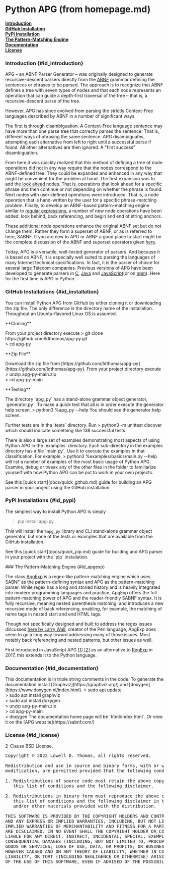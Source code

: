 # Python APG (from homepage.md)

[**Introduction**](#id_introduction)<br>
[**GitHub Installation**](#id_installation)<br>
[**PyPi Installation**](#id_pypi)<br>
[**The Pattern-Matching Engine**](#id_apgexp)<br>
[**Documentation**](#id_documentation)<br>
[**License**](#id_license)

### Introduction {#id_introduction}

APG – an ABNF Parser Generator – was originally designed to generate recursive-descent parsers directly from the
[ABNF](https://www.rfc-editor.org/rfc/rfc5234) grammar defining the sentences or phrases to be parsed.
The approach is to recognize that ABNF defines a tree with seven types of nodes and that each node represents
an operation that can guide a depth-first traversal of the tree – that is, a recursive-descent parse of the tree.

However, APG has since evolved from parsing the strictly Context-Free languages described by ABNF in a number of significant ways.

The first is through disambiguation.
A Context-Free language sentence may have more than one parse tree that correctly parses the sentence.
That is, different ways of phrasing the same sentence.
APG disambiguates, attempting each alternative from left to right until a successful parse if found.
All other alternatives are then ignored. A "first success" disambiguation.

From here it was quickly realized that this method of defining a tree of node operations did not in any way
require that the nodes correspond to the ABNF-defined tree.
They could be expanded and enhanced in any way that might be convenient for the problem at hand.
The first expansion was to add the [look ahead](https://en.wikipedia.org/wiki/Syntactic_predicate) nodes.
That is, operations that look ahead for a specific phrase and then continue or not depending on whether the phrase is found.
Next nodes with user-defined operations were introduced.
That is, a node operation that is hand-written by the user for a specific phrase-matching problem.
Finally, to develop an ABNF-based pattern-matching engine similar to
[regular expressions](https://developer.mozilla.org/en-US/docs/Web/JavaScript/Reference/Global_Objects/RegExp),
a number of new node operations have been added: look behind, back referencing, and begin and end of string anchors.

These additional node operations enhance the original ABNF set but do not change them. Rather they form a superset of ABNF, or as is referred to here, SABNF. If you are new to APG or ABNF a good place to start might be the complete discussion
of the ABNF and superset operators given [here](docs/SABNF.md).

Today, APG is a versatile, well-tested generator of parsers.
And because it is based on ABNF, it is especially well suited to parsing the languages of many Internet technical specifications.
In fact, it is the parser of choice for several large Telecom companies.
Previous versions of APG have been developed to generate parsers in
[C](https://github.com/ldthomas/apg-7.0),
[Java](https://github.com/ldthomas/apg-java)
and [JavaScript](https://github.com/ldthomas/apg-js)(or on [npm](https://www.npmjs.com/package/apg-js)).
Here for the first time is APG in Python.

### GitHub Installations {#id_installation}

You can install Python APG from GitHub by either cloning it or downloading the zip file.
The only difference is the directory name of the installation.
Throughout an Ubuntu-flavored Linux OS is assumed.

<p>**Cloning**</p>
<p>From your project directory execute
> git clone https://github.com/ldthomas/apg-py.git<br>
> cd apg-py
</p>
<p>**Zip File**</p>
<p>Download the zip file from [https://github.com/ldthomas/apg-py](https://github.com/ldthomas/apg-py).
From your project directory execute
> unzip apg-py-main.zip<br>
> cd apg-py-main
</p>
<p>
**Testing**
</p>
<p>
The directory `apg_py` has a stand-alone grammar object generator,
`generator.py`.
To make a quick test that all is in order execute the generator help screen.
> python3 %apg_py --help
You should see the generator help screen.
</p>
<p>
Further tests are in the `tests` directory. Run
> python3 -m unittest discover
which should indicate something like 138 successful tests.
</p>
<p>
There is also a large set of examples demonstrating most aspects 
of using Python APG in the `examples` directory.
Each sub-directory in the examples directory has a file `main.py`.
Use it to execute the examples in that classification. 
For example,
> python3 %examples/basics/main.py --help
will list a number of examples of the most basic usage of Python APG.
Examine, debug or tweak any of the other files in the folder to
familiarize yourself with how Python APG can be put to work in your
own projects.
</p>
<p>
See this [quick start](docs/quick_github.md) guide for building an APG parser in your project
using the GitHub installation.
</p>

### PyPi Installations {#id_pypi}

The simplest way to install Python APG is simply

> pip install apg-py

This will install the `%apg_py` library and CLI stand-alone grammar object generator,
but none of the tests or examples that are available from the GitHub installation.

<p>
See this [quick start](docs/quick_pip.md) guide for building and APG parser in
your project with the `pip` installation.
</p> 
### The Pattern-Matching Engine {#id_apgexp}

The class [ApgExp](classapg_1_1exp_1_1exp_1_1ApgExp.html) is a regex-like pattern-matching engine which uses SABNF as the pattern-defining syntax
and APG as the pattern-matching parser.
While regex has a long and storied history and is heavily integrated into modern programming languages and practice,
ApgExp offers the full pattern-matching power of APG and the reader-friendly SABNF syntax.
It is fully recursive, meaning nested parenthesis matching, and introduces a new recursive mode of back referencing,
enabling, for example, the matching of name tags in nested start and end HTML tags.

Though not specifically designed and built to address the regex issues discussed
[here by Larry Wall](https://raku.org/archive/doc/design/apo/A05.html),
creator of the Perl language, ApgExp does seem to go a long way toward addressing many of those issues.
Most notably back referencing and nested patterns, but other issues as well.

First introduced in JavaScript APG [[1](https://github.com/ldthomas/apg-js)]
[[2](https://www.npmjs.com/package/apg-js)] as an alternative to
[RegExp](https://developer.mozilla.org/en-US/docs/Web/JavaScript/Reference/Global_Objects/RegExp) in 2017,
this extends it to the Python language.

### Documentation {#id_documentation}

<p>
This documentation is in triple string comments in the code. To generate the documentation
install [Graphviz](https://graphviz.org/) and [doxygen](https://www.doxygen.nl/index.html).
> sudo apt update<br>
> sudo apt install graphviz<br>
> sudo apt install doxygen<br>
> unzip apg-py-main.zip<br>
> cd apg-py-main<br>
> doxygen
The documentation home page will be `html/index.html`.
Or view it on the [APG website](https://sabnf.com/)
</p>

### License {#id_license}

2-Clause BSD License.

<pre>
Copyright &copy; 2022 Lowell D. Thomas, all rights reserved.

Redistribution and use in source and binary forms, with or without
modification, are permitted provided that the following conditions are met:

1. Redistributions of source code must retain the above copyright notice,
   this list of conditions and the following disclaimer.

2. Redistributions in binary form must reproduce the above copyright notice,
   this list of conditions and the following disclaimer in the documentation
   and/or other materials provided with the distribution.

THIS SOFTWARE IS PROVIDED BY THE COPYRIGHT HOLDERS AND CONTRIBUTORS "AS IS"
AND ANY EXPRESS OR IMPLIED WARRANTIES, INCLUDING, BUT NOT LIMITED TO, THE
IMPLIED WARRANTIES OF MERCHANTABILITY AND FITNESS FOR A PARTICULAR PURPOSE
ARE DISCLAIMED. IN NO EVENT SHALL THE COPYRIGHT HOLDER OR CONTRIBUTORS BE
LIABLE FOR ANY DIRECT, INDIRECT, INCIDENTAL, SPECIAL, EXEMPLARY, OR
CONSEQUENTIAL DAMAGES (INCLUDING, BUT NOT LIMITED TO, PROCUREMENT OF SUBSTITUTE
GOODS OR SERVICES; LOSS OF USE, DATA, OR PROFITS; OR BUSINESS INTERRUPTION)
HOWEVER CAUSED AND ON ANY THEORY OF LIABILITY, WHETHER IN CONTRACT, STRICT
LIABILITY, OR TORT (INCLUDING NEGLIGENCE OR OTHERWISE) ARISING IN ANY WAY OUT
OF THE USE OF THIS SOFTWARE, EVEN IF ADVISED OF THE POSSIBILITY OF SUCH DAMAGE.
</pre>

